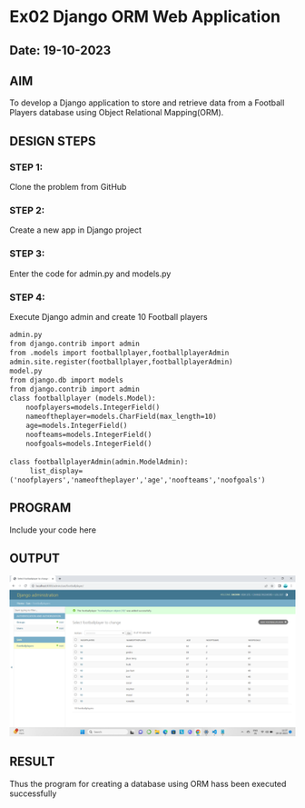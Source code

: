 # Ex02 Django ORM Web Application
## Date: 19-10-2023

## AIM
To develop a Django application to store and retrieve data from a Football Players database using Object Relational Mapping(ORM).



## DESIGN STEPS

### STEP 1:
Clone the problem from GitHub

### STEP 2:
Create a new app in Django project

### STEP 3:
Enter the code for admin.py and models.py

### STEP 4:
Execute Django admin and create 10 Football players
```
admin.py
from django.contrib import admin
from .models import footballplayer,footballplayerAdmin
admin.site.register(footballplayer,footballplayerAdmin)
model.py
from django.db import models
from django.contrib import admin
class footballplayer (models.Model):
    noofplayers=models.IntegerField()
    nameoftheplayer=models.CharField(max_length=10)
    age=models.IntegerField()
    noofteams=models.IntegerField()
    noofgoals=models.IntegerField()

class footballplayerAdmin(admin.ModelAdmin):
     list_display=('noofplayers','nameoftheplayer','age','noofteams','noofgoals')

```
## PROGRAM

Include your code here

## OUTPUT

![Alt text](<Screenshot (67).png>)


## RESULT
Thus the program for creating a database using ORM hass been executed successfully
